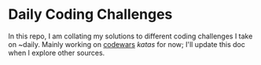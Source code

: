 # Daily Coding Challenges
In this repo, I am collating my solutions to different coding challenges I take on ~daily.
 Mainly working on [codewars](https://www.codewars.com/) *katas* for now; I'll update this doc when I explore other sources.
